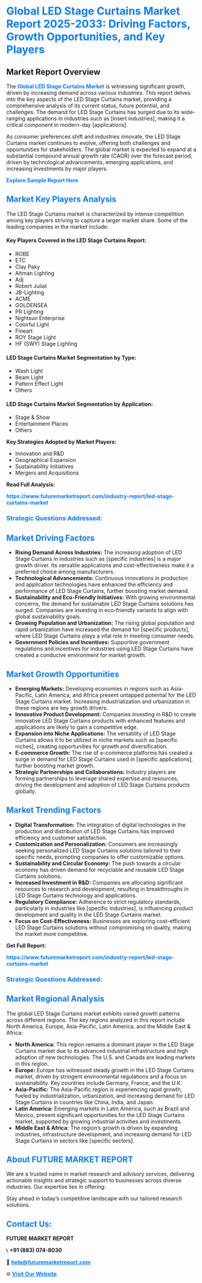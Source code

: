 <h1 style="color: #007BFF;">Global LED Stage Curtains Market Report 2025-2033: Driving Factors, Growth Opportunities, and Key Players</h1>

<section id="overview">
<h2>Market Report Overview</h2>
<p>The <a href="https://www.futuremarketreport.com/industry-report/led-stage-curtains-market" style="color: #007BFF; text-decoration: none;"><strong>Global LED Stage Curtains Market</strong></a> is witnessing significant growth, driven by increasing demand across various industries. This report delves into the key aspects of the LED Stage Curtains market, providing a comprehensive analysis of its current status, future potential, and challenges. The demand for LED Stage Curtains has surged due to its wide-ranging applications in industries such as [insert industries], making it a critical component in modern-day [applications].</p>
<p>As consumer preferences shift and industries innovate, the LED Stage Curtains market continues to evolve, offering both challenges and opportunities for stakeholders. The global market is expected to expand at a substantial compound annual growth rate (CAGR) over the forecast period, driven by technological advancements, emerging applications, and increasing investments by major players.</p>
</section>

<section id="overview">
<p><a href="https://www.futuremarketreport.com/request-sample/reportId=37386" style="color: #007BFF; text-decoration: none;"><strong>Explore Sample Report Here</strong></a></p>
</section>

<section id="key-players">
<h2 style="color: #007BFF;">Market Key Players Analysis</h2>
<p>The LED Stage Curtains market is characterized by intense competition among key players striving to capture a larger market share. Some of the leading companies in the market include:</p>
<h4>Key Players Covered in the LED Stage Curtains Report:</h4>
<ul><li>ROBE</li><li>ETC</li><li>Clay Paky</li><li>Altman Lighting</li><li>Adj</li><li>Robert Juliat</li><li>JB-Lighting</li><li>ACME</li><li>GOLDENSEA</li><li>PR Lighting</li><li>Nightsun Enterprise</li><li>Colorful Light</li><li>Fineart</li><li>ROY Stage Light</li><li>HF (SWY) Stage Lighting</li></ul>
<h4>LED Stage Curtains Market Segmentation by Type:</h4>
<ul><li>Wash Light</li><li>Beam Light</li><li>Pattern Effect Light</li><li>Others</li></ul>

<h4>LED Stage Curtains Market Segmentation by Application:</h4>
<ul><li>Stage &amp; Show</li><li>Entertainment Places</li><li>Others</li></ul>
<p><strong>Key Strategies Adopted by Market Players:</strong></p>
<ul>
<li>Innovation and R&D</li>
<li>Geographical Expansion</li>
<li>Sustainability Initiatives</li>
<li>Mergers and Acquisitions</li>
</ul>
</section>

<section>
<p><strong>Read Full Analysis: </strong></p><a href="https://www.futuremarketreport.com/industry-report/led-stage-curtains-market" style="color: #007BFF; text-decoration: none;"><strong>https://www.futuremarketreport.com/industry-report/led-stage-curtains-market</strong></a>
<h3 style="color: #007BFF;">Strategic Questions Addressed:</h3>
</section>

<section id="driving-factors">
<h2 style="color: #007BFF;">Market Driving Factors</h2>
<ul>
<li><strong>Rising Demand Across Industries:</strong> The increasing adoption of LED Stage Curtains in industries such as [specific industries] is a major growth driver. Its versatile applications and cost-effectiveness make it a preferred choice among manufacturers.</li>
<li><strong>Technological Advancements:</strong> Continuous innovations in production and application technologies have enhanced the efficiency and performance of LED Stage Curtains, further boosting market demand.</li>
<li><strong>Sustainability and Eco-Friendly Initiatives:</strong> With growing environmental concerns, the demand for sustainable LED Stage Curtains solutions has surged. Companies are investing in eco-friendly variants to align with global sustainability goals.</li>
<li><strong>Growing Population and Urbanization:</strong> The rising global population and rapid urbanization have increased the demand for [specific products], where LED Stage Curtains plays a vital role in meeting consumer needs.</li>
<li><strong>Government Policies and Incentives:</strong> Supportive government regulations and incentives for industries using LED Stage Curtains have created a conducive environment for market growth.</li>
</ul>
</section>

<section id="growth-opportunities">
<h2 style="color: #007BFF;">Market Growth Opportunities</h2>
<ul>
<li><strong>Emerging Markets:</strong> Developing economies in regions such as Asia-Pacific, Latin America, and Africa present untapped potential for the LED Stage Curtains market. Increasing industrialization and urbanization in these regions are key growth drivers.</li>
<li><strong>Innovative Product Development:</strong> Companies investing in R&D to create innovative LED Stage Curtains products with enhanced features and applications are likely to gain a competitive edge.</li>
<li><strong>Expansion into Niche Applications:</strong> The versatility of LED Stage Curtains allows it to be utilized in niche markets such as [specific niches], creating opportunities for growth and diversification.</li>
<li><strong>E-commerce Growth:</strong> The rise of e-commerce platforms has created a surge in demand for LED Stage Curtains used in [specific applications], further boosting market growth.</li>
<li><strong>Strategic Partnerships and Collaborations:</strong> Industry players are forming partnerships to leverage shared expertise and resources, driving the development and adoption of LED Stage Curtains products globally.</li>
</ul>
</section>

<section id="trending-factors">
<h2 style="color: #007BFF;">Market Trending Factors</h2>
<ul>
<li><strong>Digital Transformation:</strong> The integration of digital technologies in the production and distribution of LED Stage Curtains has improved efficiency and customer satisfaction.</li>
<li><strong>Customization and Personalization:</strong> Consumers are increasingly seeking personalized LED Stage Curtains solutions tailored to their specific needs, prompting companies to offer customizable options.</li>
<li><strong>Sustainability and Circular Economy:</strong> The push towards a circular economy has driven demand for recyclable and reusable LED Stage Curtains solutions.</li>
<li><strong>Increased Investment in R&D:</strong> Companies are allocating significant resources to research and development, resulting in breakthroughs in LED Stage Curtains technology and applications.</li>
<li><strong>Regulatory Compliance:</strong> Adherence to strict regulatory standards, particularly in industries like [specific industries], is influencing product development and quality in the LED Stage Curtains market.</li>
<li><strong>Focus on Cost-Effectiveness:</strong> Businesses are exploring cost-efficient LED Stage Curtains solutions without compromising on quality, making the market more competitive.</li>
</ul>
</section>

<section>
<p><strong>Get Full Report: </strong></p><a href="https://www.futuremarketreport.com/industry-report/led-stage-curtains-market" style="color: #007BFF; text-decoration: none;"><strong>https://www.futuremarketreport.com/industry-report/led-stage-curtains-market</strong></a>
<h3 style="color: #007BFF;">Strategic Questions Addressed:</h3>
</section>


<section id="regional-analysis">
<h2 style="color: #007BFF;">Market Regional Analysis</h2>
<p>The global LED Stage Curtains market exhibits varied growth patterns across different regions. The key regions analyzed in this report include North America, Europe, Asia-Pacific, Latin America, and the Middle East & Africa:</p>
<ul>
<li><strong>North America:</strong> This region remains a dominant player in the LED Stage Curtains market due to its advanced industrial infrastructure and high adoption of new technologies. The U.S. and Canada are leading markets in this region.</li>
<li><strong>Europe:</strong> Europe has witnessed steady growth in the LED Stage Curtains market, driven by stringent environmental regulations and a focus on sustainability. Key countries include Germany, France, and the U.K.</li>
<li><strong>Asia-Pacific:</strong> The Asia-Pacific region is experiencing rapid growth, fueled by industrialization, urbanization, and increasing demand for LED Stage Curtains in countries like China, India, and Japan.</li>
<li><strong>Latin America:</strong> Emerging markets in Latin America, such as Brazil and Mexico, present significant opportunities for the LED Stage Curtains market, supported by growing industrial activities and investments.</li>
<li><strong>Middle East & Africa:</strong> The region’s growth is driven by expanding industries, infrastructure development, and increasing demand for LED Stage Curtains in sectors like [specific sectors].</li>
</ul>
</section>

<footer>
<h2 style="color: #007BFF;">About FUTURE MARKET REPORT</h2>
<p>We are a trusted name in market research and advisory services, delivering actionable insights and strategic support to businesses across diverse industries. Our expertise lies in offering:</p>

<p>Stay ahead in today’s competitive landscape with our tailored research solutions.</p>

<h2 style="color: #007BFF;">Contact Us:</h2>
<p><strong>FUTURE MARKET REPORT</strong></p>
<p>📞 <strong>+91 (883) 074-8030</strong></p>
<p>📧 <strong><a href="mailto:help@futuremarketreport.com" style="color: #007BFF;">help@futuremarketreport.com</a></strong></p>
<p>🌐 <strong><a href="https://www.futuremarketreport.com/" style="color: #007BFF;">Visit Our Website</a></strong></p>
</footer>